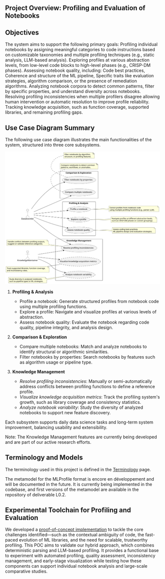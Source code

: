 ## Project Overview: Profiling and Evaluation of Notebooks


## Objectives
The system aims to support the following primary goals:
Profiling individual notebooks by assigning meaningful categories to code instructions based on customizable taxonomies and multiple profiling techniques (e.g., static analysis, LLM-based analysis).
Exploring profiles at various abstraction levels, from low-level code blocks to high-level phases (e.g., CRISP-DM phases).
Assessing notebook quality, including:
Code best practices,
Coherence and structure of the ML pipeline,
Specific traits like evaluation strategies, algorithm comparison, or the presence of remediation algorithms.
Analyzing notebook corpora to detect common patterns, filter by specific properties, and understand diversity across notebooks.
Resolving profiling inconsistencies when multiple profilers disagree allowing human intervention or automatic resolution to improve profile reliability.
Tracking knowledge acquisition, such as function coverage, supported libraries, and remaining profiling gaps.

## Use Case Diagram Summary
The following use case diagram illustrates the main functionalities of the system, structured into three core subsystems.

![Use Case Diagram](images/useCases.svg)

1. **Profiling & Analysis**  
   - Profile a notebook: Generate structured profiles from notebook code using multiple profiling functions.
   - Explore a profile: Navigate and visualize profiles at various levels of abstraction.
   - Assess notebook quality: Evaluate the notebook regarding code quality, pipeline integrity, and analysis design.  
   

2. **Comparison & Exploration** 
   - Compare multiple notebooks: Match and analyze notebooks to identify structural or algorithmic similarities.
   - Filter notebooks by properties: Search notebooks by features such as algorithm usage or pipeline type.  
   
   
3. **Knowledge Management**
   - _Resolve profiling inconsistencies_: Manually or semi-automatically address conflicts between profiling functions to define a reference profile.
   - _Visualize knowledge acquisition metrics_: Track the profiling system's growth, such as library coverage and consistency statistics.
   - _Analyze notebook variability_: Study the diversity of analyzed notebooks to support new feature discovery.


Each subsystem supports daily data science tasks and long-term system improvement, balancing usability and extensibility.

Note: The Knowledge Management features are currently being developed and are part of our active research efforts.

## Terminology and Models
The terminology used in this project is defined in the [Terminology](terminology.md) page.

The metamodel for the MLProfile format is encore en développement and will be documented in the future. 
It is currently being implemented in the codebase, and first versions of the metamodel are available in the repository of deliverable L0.2.

## Experimental Toolchain for Profiling and Evaluation
We developed a [proof-of-concept implementation](https://github.com/NicolasLacroix/profil-platform-poc) to tackle the core challenges identified—such as 
the contextual ambiguity of code, 
the fast-paced evolution of ML libraries, 
and the need for scalable, trustworthy profiling. 
This POC aims to validate our hybrid approach, which combines deterministic parsing and LLM-based profiling. 
It provides a functional base to experiment with automated profiling, quality assessment, inconsistency management, and early-stage visualization 
while testing how these components can support individual notebook analysis and large-scale comparative studies.








